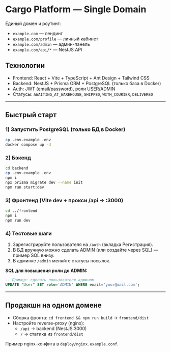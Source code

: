 # Cargo Platform — Single Domain

Единый домен и роутинг:
- `example.com` — лендинг
- `example.com/profile` — личный кабинет
- `example.com/admin` — админ-панель
- `example.com/api/*` — NestJS API

## Технологии
- Frontend: React + Vite + TypeScript + Ant Design + Tailwind CSS
- Backend: NestJS + Prisma ORM + PostgreSQL (только база в Docker)
- Auth: JWT (email/password), роли USER/ADMIN
- Статусы: `AWAITING_AT_WAREHOUSE`, `SHIPPED`, `WITH_COURIER`, `DELIVERED`

---

## Быстрый старт

### 1) Запустить PostgreSQL (только БД в Docker)
```bash
cp .env.example .env
docker compose up -d
```

### 2) Бэкенд
```bash
cd backend
cp .env.example .env
npm i
npx prisma migrate dev --name init
npm run start:dev
```

### 3) Фронтенд (Vite dev + прокси /api → :3000)
```bash
cd ../frontend
npm i
npm run dev
```

### 4) Тестовые шаги
1. Зарегистрируйте пользователя на `/auth` (вкладка Регистрация).
2. В БД вручную можно сделать ADMIN (или создайте через SQL) — пример SQL внизу.
3. В админке `/admin` меняйте статусы посылок.

**SQL для повышения роли до ADMIN:**
```sql
-- Пример: сделать пользователя админом
UPDATE "User" SET role='ADMIN' WHERE email='your@mail.com';
```

---

## Продакшн на одном домене
- Сборка фронта: `cd frontend && npm run build` → `frontend/dist`
- Настройте reverse-proxy (nginx):
  - `/api` → backend (NestJS:3000)
  - `/` → статика из `frontend/dist`

Пример nginx-конфига в `deploy/nginx.example.conf`.
